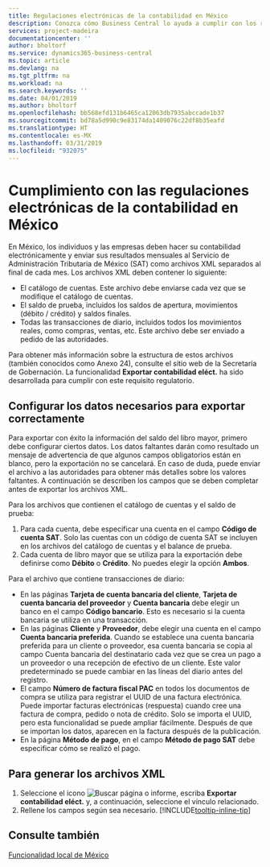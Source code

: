 ```yaml
---
title: Regulaciones electrónicas de la contabilidad en México
description: Conozca cómo Business Central lo ayuda a cumplir con los requisitos de contabilidad electrónica en México.
services: project-madeira
documentationcenter: ''
author: bholtorf
ms.service: dynamics365-business-central
ms.topic: article
ms.devlang: na
ms.tgt_pltfrm: na
ms.workload: na
ms.search.keywords: ''
ms.date: 04/01/2019
ms.author: bholtorf
ms.openlocfilehash: bb568efd131b6465ca12063db7935abccade1b37
ms.sourcegitcommit: bd78a5d990c9e83174da1409076c22df8b35eafd
ms.translationtype: HT
ms.contentlocale: es-MX
ms.lasthandoff: 03/31/2019
ms.locfileid: "932075"
---
```

# <a name="complying-with-electronic-accounting-regulations-in-mexico"></a>Cumplimiento con las regulaciones electrónicas de la contabilidad en México
En México, los individuos y las empresas deben hacer su contabilidad electrónicamente y enviar sus resultados mensuales al Servicio de Administración Tributaria de México (SAT) como archivos XML separados al final de cada mes. Los archivos XML deben contener lo siguiente:

* El catálogo de cuentas. Este archivo debe enviarse cada vez que se modifique el catálogo de cuentas.  
* El saldo de prueba, incluidos los saldos de apertura, movimientos (débito / crédito) y saldos finales.  
* Todas las transacciones de diario, incluidos todos los movimientos reales, como compras, ventas, etc. Este archivo debe ser enviado a pedido de las autoridades.

Para obtener más información sobre la estructura de estos archivos (también conocidos como Anexo 24), consulte el sitio web de la Secretaría de Gobernación. La funcionalidad **Exportar contabilidad eléct.** ha sido desarrollada para cumplir con este requisito regulatorio.

## <a name="setup-data-required-to-export-successfully"></a>Configurar los datos necesarios para exportar correctamente
Para exportar con éxito la información del saldo del libro mayor, primero debe configurar ciertos datos. Los datos faltantes darán como resultado un mensaje de advertencia de que algunos campos obligatorios están en blanco, pero la exportación no se cancelará. En caso de duda, puede enviar el archivo a las autoridades para obtener más detalles sobre los valores faltantes. A continuación se describen los campos que se deben completar antes de exportar los archivos XML.

Para los archivos que contienen el catálogo de cuentas y el saldo de prueba:
1. Para cada cuenta, debe especificar una cuenta en el campo **Código de cuenta SAT**. Solo las cuentas con un código de cuenta SAT se incluyen en los archivos del catálogo de cuentas y el balance de prueba. 
2. Cada cuenta de libro mayor que se utiliza para la exportación debe definirse como **Débito** o **Crédito**. No puedes elegir la opción **Ambos**.

Para el archivo que contiene transacciones de diario:
* En las páginas **Tarjeta de cuenta bancaria del cliente**, **Tarjeta de cuenta bancaria del proveedor** y **Cuenta bancaria** debe elegir un banco en el campo **Código bancario**. Esto es necesario si la cuenta bancaria se utiliza en una transacción. 
* En las páginas **Cliente** y **Proveedor**, debe elegir una cuenta en el campo **Cuenta bancaria preferida**. Cuando se establece una cuenta bancaria preferida para un cliente o proveedor, esa cuenta bancaria se copia al campo Cuenta bancaria del destinatario cada vez que se crea un pago a un proveedor o una recepción de efectivo de un cliente. Este valor predeterminado se puede cambiar en las líneas del diario antes del registro.
* El campo **Número de factura fiscal PAC** en todos los documentos de compra se utiliza para registrar el UUID de una factura electrónica. Puede importar facturas electrónicas (respuesta) cuando cree una factura de compra, pedido o nota de crédito. Solo se importa el UUID, pero esta funcionalidad se puede ampliar fácilmente. Después de que se importan los datos, aparecen en la factura después de la publicación.
* En la página **Método de pago**, en el campo **Método de pago SAT** debe especificar cómo se realizó el pago.

## <a name="to-generate-the-xml-files"></a>Para generar los archivos XML
1. Seleccione el icono ![Buscar página o informe](../../media/ui-search/search_small.png "icono Buscar página o informe"), escriba **Exportar contabilidad eléct.** y, a continuación, seleccione el vínculo relacionado.
2. Rellene los campos según sea necesario. [!INCLUDE[tooltip-inline-tip](../../includes/tooltip-inline-tip_md.md)]

## <a name="see-also"></a>Consulte también
[Funcionalidad local de México](mexico-local-functionality.md)
